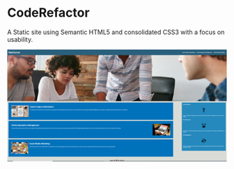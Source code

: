 # CodeRefactor
A Static site using Semantic HTML5 and consolidated CSS3 with a focus on usability.

![alt text](assets/images/Website.PNG)

